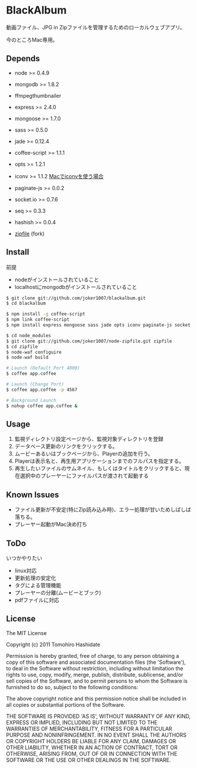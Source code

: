 
BlackAlbum
=============

動画ファイル、JPG in Zipファイルを管理するためのローカルウェブアプリ。

今のところMac専用。

Depends
-----------

* node >= 0.4.9
* mongodb >= 1.8.2
* ffmpegthumbnailer

* express >= 2.4.0
* mongoose >= 1.7.0
* sass >= 0.5.0
* jade >= 0.12.4
* coffee-script >= 1.1.1
* opts >= 1.2.1
* iconv >= 1.1.2
  [Macでiconvを使う場合](http://d.hatena.ne.jp/joker1007/20110723/1311406670)
* paginate-js >= 0.0.2
* socket.io >= 0.7.6
* seq >= 0.3.3
* hashish >= 0.0.4
* [zipfile](https://github.com/joker1007/node-zipfile) (fork)

Install
-----------------

前提

* nodeがインストールされていること
* localhostにmongodbがインストールされていること

````sh
$ git clone git://github.com/joker1007/blackalbum.git
$ cd blackalbum

$ npm install -g coffee-script
$ npm link coffee-script
$ npm install express mongoose sass jade opts iconv paginate-js socket.io seq hashish

$ cd node_modules
$ git clone git://github.com/joker1007/node-zipfile.git zipfile
$ cd zipfile
$ node-waf configuire
$ node-waf build

# Launch (Default Port 4000)
$ coffee app.coffee

# Launch (Change Port)
$ coffee app.coffee -p 4567

# Background Launch
$ nohup coffee app.coffee &
````


Usage
-----------

1. 監視ディレクトリ設定ページから、監視対象ディレクトリを登録
2. データベース更新のリンクをクリックする。
3. ムービーあるいはブックページから、Playerの追加を行う。
4. Playerは表示名と、再生用アプリケーションまでのフルパスを指定する。
5. 再生したいファイルのサムネイル、もしくはタイトルをクリックすると、現在選択中のプレーヤーにファイルパスが渡されて起動する


Known Issues
------------------

* ファイル更新が不安定(特にZip読み込み時)、エラー処理が甘いためしばしば落ちる。
* プレーヤー起動がMac決め打ち


ToDo
-------------

いつかやりたい

* linux対応
* 更新処理の安定化
* タグによる管理機能
* プレーヤーの分離(ムービーとブック)
* pdfファイルに対応


License
---------------

The MIT License

Copyright (c) 2011 Tomohiro Hashidate

Permission is hereby granted, free of charge, to any person obtaining
a copy of this software and associated documentation files (the
'Software'), to deal in the Software without restriction, including
without limitation the rights to use, copy, modify, merge, publish,
distribute, sublicense, and/or sell copies of the Software, and to
permit persons to whom the Software is furnished to do so, subject to
the following conditions:

The above copyright notice and this permission notice shall be
included in all copies or substantial portions of the Software.

THE SOFTWARE IS PROVIDED 'AS IS', WITHOUT WARRANTY OF ANY KIND,
EXPRESS OR IMPLIED, INCLUDING BUT NOT LIMITED TO THE WARRANTIES OF
MERCHANTABILITY, FITNESS FOR A PARTICULAR PURPOSE AND NONINFRINGEMENT.
IN NO EVENT SHALL THE AUTHORS OR COPYRIGHT HOLDERS BE LIABLE FOR ANY
CLAIM, DAMAGES OR OTHER LIABILITY, WHETHER IN AN ACTION OF CONTRACT,
TORT OR OTHERWISE, ARISING FROM, OUT OF OR IN CONNECTION WITH THE
SOFTWARE OR THE USE OR OTHER DEALINGS IN THE SOFTWARE.
